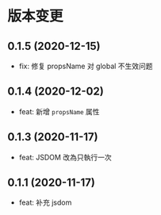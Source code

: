 # 版本变更

## 0.1.5 (2020-12-15)

- fix: 修复 propsName 对 global 不生效问题

## 0.1.4 (2020-12-02)

- feat: 新增 `propsName` 属性

## 0.1.3 (2020-11-17)

- feat: JSDOM 改為只執行一次

## 0.1.1 (2020-11-17)

- feat: 补充 jsdom
